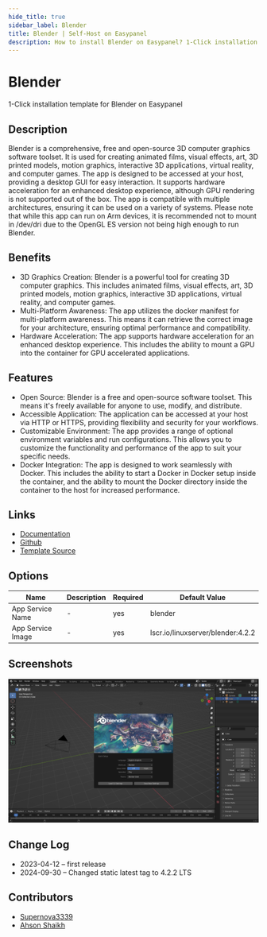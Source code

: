 ```yaml
---
hide_title: true
sidebar_label: Blender
title: Blender | Self-Host on Easypanel
description: How to install Blender on Easypanel? 1-Click installation template for Blender on Easypanel
---
```


<!-- generated -->

# Blender

1-Click installation template for Blender on Easypanel

## Description

Blender is a comprehensive, free and open-source 3D computer graphics software toolset. It is used for creating animated films, visual effects, art, 3D printed models, motion graphics, interactive 3D applications, virtual reality, and computer games. The app is designed to be accessed at your host, providing a desktop GUI for easy interaction. It supports hardware acceleration for an enhanced desktop experience, although GPU rendering is not supported out of the box. The app is compatible with multiple architectures, ensuring it can be used on a variety of systems. Please note that while this app can run on Arm devices, it is recommended not to mount in /dev/dri due to the OpenGL ES version not being high enough to run Blender.

## Benefits

- 3D Graphics Creation: Blender is a powerful tool for creating 3D computer graphics. This includes animated films, visual effects, art, 3D printed models, motion graphics, interactive 3D applications, virtual reality, and computer games.
- Multi-Platform Awareness: The app utilizes the docker manifest for multi-platform awareness. This means it can retrieve the correct image for your architecture, ensuring optimal performance and compatibility.
- Hardware Acceleration: The app supports hardware acceleration for an enhanced desktop experience. This includes the ability to mount a GPU into the container for GPU accelerated applications.

## Features

- Open Source: Blender is a free and open-source software toolset. This means it's freely available for anyone to use, modify, and distribute.
- Accessible Application: The application can be accessed at your host via HTTP or HTTPS, providing flexibility and security for your workflows.
- Customizable Environment: The app provides a range of optional environment variables and run configurations. This allows you to customize the functionality and performance of the app to suit your specific needs.
- Docker Integration: The app is designed to work seamlessly with Docker. This includes the ability to start a Docker in Docker setup inside the container, and the ability to mount the Docker directory inside the container to the host for increased performance.

## Links

- [Documentation](https://docs.linuxserver.io/images/docker-blender)
- [Github](https://github.com/linuxserver/docker-blender)
- [Template Source](https://github.com/easypanel-io/templates/tree/main/templates/blender)

## Options

Name | Description | Required | Default Value
-|-|-|-
App Service Name | - | yes | blender
App Service Image | - | yes | lscr.io/linuxserver/blender:4.2.2

## Screenshots

![Blender Screenshot](./assets/screenshot.png)

## Change Log

- 2023-04-12 – first release
- 2024-09-30 – Changed static latest tag to 4.2.2 LTS

## Contributors

- [Supernova3339](https://github.com/Supernova3339)
- [Ahson Shaikh](https://github.com/MuhammadAhsanDonuts)
